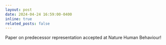 ```yaml
---
layout: post
date: 2024-04-24 16:59:00-0400
inline: true
related_posts: false
---
```


Paper on predecessor representation accepted at Nature Human Behaviour!
